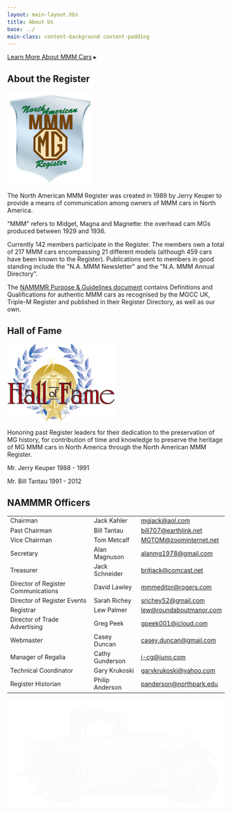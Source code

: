 ```yaml
---
layout: main-layout.hbs
title: About Us
base: ../
main-class: content-background content-padding
---
```

<div class="jump-links learn-more flush-top">
    <a href="MMM/">Learn More About MMM Cars</a>&nbsp;<span class="arrow">&blacktriangleright;</span>
</div>
<h2 class="divider">About the Register</h2>

<img class="float-left" src="img/nammmr-logo-metal.png" alt="">

The North American MMM Register was created in 1989 by Jerry Keuper
to provide a means of communication among owners of MMM cars in North America.

"MMM" refers to Midget, Magna and Magnette: the overhead cam MGs
produced between 1929 and 1936.

Currently 142 members participate in the Register.
The members own a total of 217 MMM cars encompassing 21 different models (although 459 cars
have been known to the Register). Publications sent to members in good standing include
the "N.A. MMM Newsletter" and the "N.A. MMM Annual Directory".

The [NAMMMR Purpose & Guidelines document](guidelines-and-purposes)
contains Definitions and Qualifications for authentic MMM cars as recognised
by the MGCC UK, Triple-M Register and published in their Register Directory,
as well as our own.

<h2 class="divider">Hall of Fame</h2>

<img class="float-right" src="img/hall-of-fame.png" alt="">

Honoring past Register leaders for their dedication to the preservation of MG history,
for contribution of time and knowledge to preserve the heritage of MG MMM cars
in North America through the North American MMM Register.

<div class="hall-of-fame">
Mr. Jerry Keuper   1988 - 1991

Mr. Bill Tantau   1991 - 2012
</div>

<h2 class="divider">NAMMMR Officers</h2>

<table class="officers">
<tr>
	<td class="title">Chairman</td>
	<td>Jack Kahler</td>
	<td><a href="mailto:mgjack@aol.com">mgjack@aol.com</a></td>
</tr>
<tr>
	<td class="title">Past Chairman</td>
	<td>Bill Tantau</td>
	<td><a href="mailto:bill707@earthlink.net">bill707@earthlink.net</a></td>
</tr>
<tr>
	<td class="title">Vice Chairman</td>
	<td>Tom Metcalf</td>
	<td><a href="mailto:MGTOM@zoominternet.net">MGTOM@zoominternet.net</a></td>
</tr>
<tr>
	<td class="title">Secretary</td>
	<td>Alan Magnuson</td>
	<td><a href="mailto:alanmg1978@gmail.com">alanmg1978@gmail.com</a></td>
</tr>
<tr>
	<td class="title">Treasurer</td>
	<td>Jack Schneider</td>
	<td><a href="mailto:britjack@comcast.net">britjack@comcast.net</a></td>
</tr>
<tr>
	<td class="title">Director of Register Communications</td>
	<td>David Lawley</td>
	<td><a href="mailto:mmmeditor@rogers.com">mmmeditor@rogers.com</a></td>
</tr>
<tr>
	<td class="title">Director of Register Events</td>
	<td>Sarah Richey</td>
	<td><a href="mailto:srichey52@gmail.com">srichey52@gmail.com</a></td>
</tr>
<tr>
	<td class="title">Registrar</td>
	<td>Lew Palmer</td>
	<td><a href="mailto:lew@roundaboutmanor.com">lew@roundaboutmanor.com</a></td>
</tr>
<tr>
	<td class="title">Director of Trade Advertising</td>
	<td>Greg Peek</td>
	<td><a href="mailto:gpeek001@icloud.com">gpeek001@icloud.com</a></td>
</tr>
<tr>
	<td class="title">Webmaster</td>
	<td>Casey Duncan</td>
	<td><a href="mailto:casey.duncan+nammmr@gmail.com">casey.duncan@gmail.com</a></td>
</tr>
<tr>
	<td class="title">Manager of Regalia</td>
	<td>Cathy Gunderson</td>
	<td><a href="mailto:j-cg@juno.com">j-cg@juno.com</a></td>
</tr>
<tr>
	<td class="title">Technical Coordinator</td>
	<td>Gary Krukoski</td>
	<td><a href="mailto:garykrukoski@yahoo.com">garykrukoski@yahoo.com</a></td>
</tr>
<tr>
	<td class="title">Register Historian</td>
	<td>Philip Anderson</td>
	<td><a href="mailto:panderson@northpark.edu">panderson@northpark.edu</a></td>
</tr>
</table>

<img class="sketch" src="img/m-type-sketch.png" alt="">
